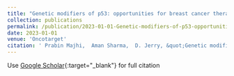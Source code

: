```yaml
---
title: "Genetic modifiers of p53: opportunities for breast cancer therapies"
collection: publications
permalink: /publication/2023-01-01-Genetic-modifiers-of-p53-opportunities-for-breast-cancer-therapies
date: 2023-01-01
venue: 'Oncotarget'
citation: ' Prabin Majhi,  Aman Sharma,  D. Jerry, &quot;Genetic modifiers of p53: opportunities for breast cancer therapies.&quot; Oncotarget, 2023.'
---
```

Use [Google Scholar](https://scholar.google.com/scholar?q=Genetic+modifiers+of+p53:+opportunities+for+breast+cancer+therapies){:target="_blank"} for full citation